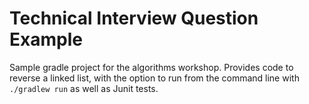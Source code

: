 # Technical Interview Question Example

Sample gradle project for the algorithms workshop.  Provides code to reverse a linked list, with the option to run from the command line with `./gradlew run` as well as Junit tests.
